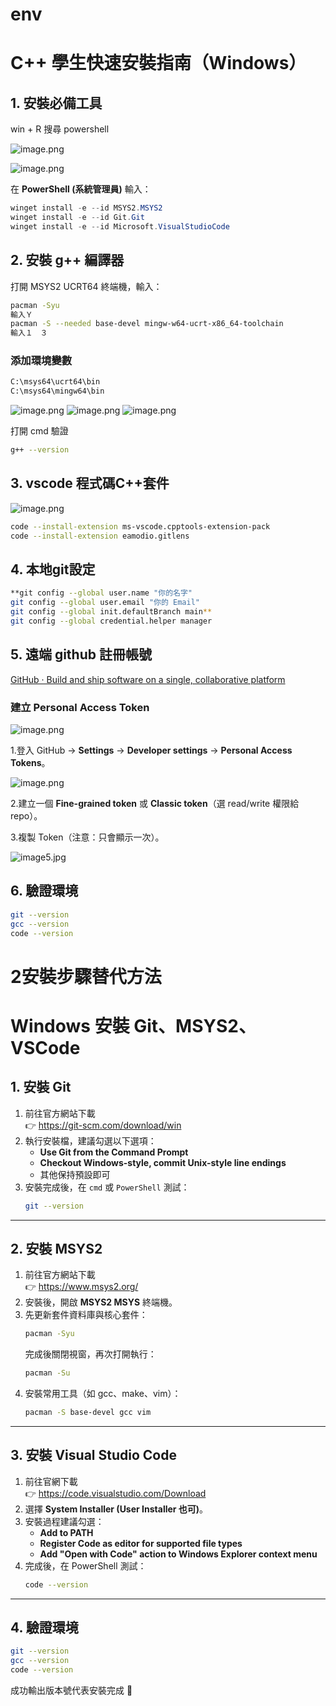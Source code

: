 # env

# C++ 學生快速安裝指南（Windows）

## 1. 安裝必備工具

win + R 搜尋 powershell

![image.png](https://github.com/yycquant0812/CPP-demo/blob/main/img/image.png?raw=true)

![image.png](https://github.com/yycquant0812/CPP-demo/blob/main/img/image%201.png?raw=true
)

在 **PowerShell (系統管理員)** 輸入：

```powershell
winget install -e --id MSYS2.MSYS2
winget install -e --id Git.Git
winget install -e --id Microsoft.VisualStudioCode
```


## 2. 安裝 g++ 編譯器

打開 MSYS2 UCRT64 終端機，輸入：

```bash
pacman -Syu 
輸入Ｙ
pacman -S --needed base-devel mingw-w64-ucrt-x86_64-toolchain
輸入１　３
```
### 添加環境變數
```bash
C:\msys64\ucrt64\bin
C:\msys64\mingw64\bin
```
![image.png](env0)
![image.png](env2)
![image.png](env3)



打開 cmd 驗證

```bash
g++ --version
```

## 3. vscode 程式碼C++套件

![image.png](https://github.com/yycquant0812/CPP-demo/blob/main/img/image%202.png?raw=true)

```bash
code --install-extension ms-vscode.cpptools-extension-pack
code --install-extension eamodio.gitlens

```

## 4. 本地git設定

```bash
**git config --global user.name "你的名字"
git config --global user.email "你的 Email"
git config --global init.defaultBranch main**
git config --global credential.helper manager
```

## 5. 遠端 github 註冊帳號

[GitHub · Build and ship software on a single, collaborative platform](https://github.com/)

### 建立 Personal Access Token

![image.png](https://github.com/yycquant0812/CPP-demo/blob/main/img/image%203.png?raw=true)

1.登入 GitHub → **Settings** → **Developer settings** → **Personal Access Tokens**。

![image.png](https://github.com/yycquant0812/CPP-demo/blob/main/img/image%204.png?raw=true)

2.建立一個 **Fine-grained token** 或 **Classic token**（選 read/write 權限給 repo）。

3.複製 Token（注意：只會顯示一次）。

![image5.jpg](https://github.com/yycquant0812/CPP-demo/blob/main/img/image5.jpg?raw=true)

## 6. 驗證環境
```bash
git --version
gcc --version
code --version
```

# 2安裝步驟替代方法
# Windows 安裝 Git、MSYS2、VSCode

## 1. 安裝 Git
1. 前往官方網站下載  
   👉 https://git-scm.com/download/win  
2. 執行安裝檔，建議勾選以下選項：  
   - **Use Git from the Command Prompt**  
   - **Checkout Windows-style, commit Unix-style line endings**  
   - 其他保持預設即可  
3. 安裝完成後，在 `cmd` 或 `PowerShell` 測試：  
   ```bash
   git --version
   ```

---

## 2. 安裝 MSYS2
1. 前往官方網站下載  
   👉 https://www.msys2.org/  
2. 安裝後，開啟 **MSYS2 MSYS** 終端機。  
3. 先更新套件資料庫與核心套件：  
   ```bash
   pacman -Syu
   ```
   完成後關閉視窗，再次打開執行：  
   ```bash
   pacman -Su
   ```
4. 安裝常用工具（如 gcc、make、vim）：  
   ```bash
   pacman -S base-devel gcc vim
   ```

---

## 3. 安裝 Visual Studio Code
1. 前往官網下載  
   👉 https://code.visualstudio.com/Download  
2. 選擇 **System Installer (User Installer 也可)**。  
3. 安裝過程建議勾選：  
   - **Add to PATH**  
   - **Register Code as editor for supported file types**  
   - **Add "Open with Code" action to Windows Explorer context menu**  
4. 完成後，在 PowerShell 測試：  
   ```bash
   code --version
   ```

---

## 4. 驗證環境
```bash
git --version
gcc --version
code --version
```

成功輸出版本號代表安裝完成 🎉

